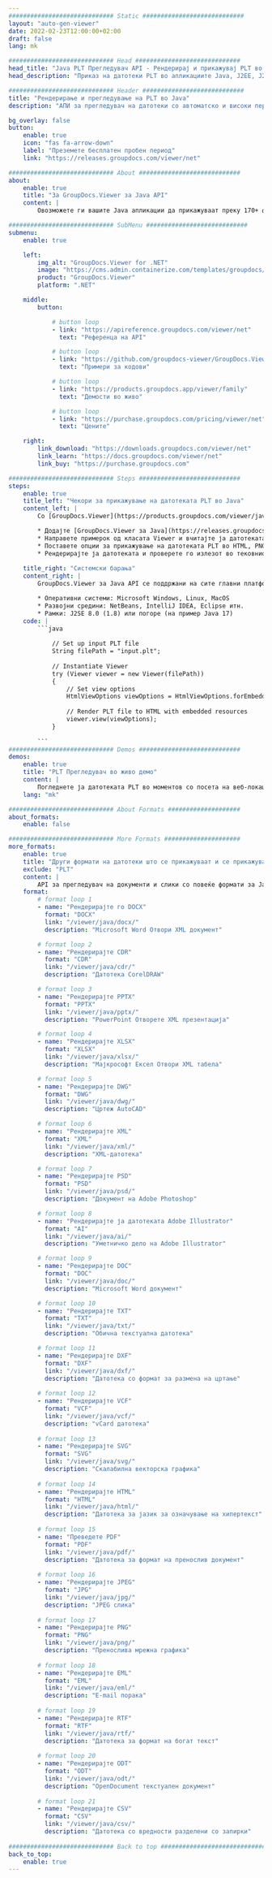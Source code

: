 ```yaml
---
############################# Static ############################
layout: "auto-gen-viewer"
date: 2022-02-23T12:00:00+02:00
draft: false
lang: mk

############################# Head #############################
head_title: "Java PLT Прегледувач API - Рендерирај и прикажувај PLT во Java апликации"
head_description: "Приказ на датотеки PLT во апликациите Java, J2EE, J2SE. Поддржува прегледување на 170+ формати на документи и датотеки со слики во HTML, PDF или режим на слика со напредни функции за управување со опциите за прегледување документи."

############################# Header ############################
title: "Рендерирање и прегледување на PLT во Java" 
description: "АПИ за прегледувач на датотеки со автоматско и високи перформанси PLT за апликации базирани на Java, J2EE и J2SE, што поддржува широк опсег на дополнителни функции за прилагодување на изгледот на форматот на излезниот документ." 

bg_overlay: false
button:
    enable: true
    icon: "fas fa-arrow-down"
    label: "Преземете бесплатен пробен период"
    link: "https://releases.groupdocs.com/viewer/net"

############################# About ############################
about:
    enable: true
    title: "За GroupDocs.Viewer за Java API" 
    content: |
        Овозможете ги вашите Java апликации да прикажуваат преку 170+ формати на датотеки во HTML, PDF или режими на слика користејќи GroupDocs.Viewer за Java API без инсталиран дополнителен софтвер; како што се Microsoft Office, Apache Open Office, Adobe Acrobat Reader итн. Програмерите можат лесно да ги прегледуваат сите популарни слики и типови документи, вклучувајќи Microsoft Office, OpenDocument, HTML, PDF, Archive, Diagrams, Photoshop, AutoCAD и формати на програмски јазици во Java апликациите со брзо и најквалитетно рендерирање.

############################# SubMenu ############################
submenu:
    enable: true

    left:
        img_alt: "GroupDocs.Viewer for .NET"
        image: "https://cms.admin.containerize.com/templates/groupdocs/images/product-logos/90x90-noborder/groupdocs-viewer-net.png"
        product: "GroupDocs.Viewer"
        platform: ".NET"

    middle:
        button:

            # button loop
            - link: "https://apireference.groupdocs.com/viewer/net"
              text: "Референца на API"

            # button loop
            - link: "https://github.com/groupdocs-viewer/GroupDocs.Viewer-for-.NET"
              text: "Примери за кодови"

            # button loop
            - link: "https://products.groupdocs.app/viewer/family"
              text: "Демости во живо"

            # button loop
            - link: "https://purchase.groupdocs.com/pricing/viewer/net"
              text: "Цените"

    right:
        link_download: "https://downloads.groupdocs.com/viewer/net"
        link_learn: "https://docs.groupdocs.com/viewer/net"
        link_buy: "https://purchase.groupdocs.com"

############################# Steps ############################
steps:
    enable: true
    title_left: "Чекори за прикажување на датотеката PLT во Java" 
    content_left: |
        Со [GroupDocs.Viewer](https://products.groupdocs.com/viewer/java/) може да го преведете PLT во HTML, JPEG, PNG или PDF во неколку чекори.

        * Додајте [GroupDocs.Viewer за Java](https://releases.groupdocs.com/viewer/java/) како зависност на вашиот проект. 
        * Направете примерок од класата Viewer и вчитајте ја датотеката PLT со целосна патека. 
        * Поставете опции за прикажување на датотеката PLT во HTML, PNG, JPEG или PDF формат. 
        * Рендерирајте ја датотеката и проверете го излезот во тековниот директориум. 
        
    title_right: "Системски барања" 
    content_right: |
        GroupDocs.Viewer за Java API се поддржани на сите главни платформи и оперативни системи. Пред да го извршите кодот подолу, проверете дали ги имате инсталирано следните предуслови на вашиот систем.

        * Оперативни системи: Microsoft Windows, Linux, MacOS 
        * Развојни средини: NetBeans, IntelliJ IDEA, Eclipse итн. 
        * Рамки: J2SE 8.0 (1.8) или погоре (на пример Java 17) 
    code: |
        ```java
                        
            // Set up input PLT file
            String filePath = "input.plt";
        
            // Instantiate Viewer
            try (Viewer viewer = new Viewer(filePath))
            {
            	// Set view options 
            	HtmlViewOptions viewOptions = HtmlViewOptions.forEmbeddedResources();
                    
            	// Render PLT file to HTML with embedded resources
            	viewer.view(viewOptions);
            }
             
        ```
############################# Demos ############################
demos:
    enable: true
    title: "PLT Прегледувач во живо демо"
    content: |
        Погледнете ја датотеката PLT во моментов со посета на веб-локацијата [GroupDocs.Viewer Online Apps](https://products.groupdocs.app/viewer/plt).
    lang: "mk"

############################# About Formats ####################
about_formats:
    enable: false

############################# More Formats #####################
more_formats:
    enable: true
    title: "Други формати на датотеки што се прикажуваат и се прикажуваат со користење на Java"
    exclude: "PLT"
    content: |
        API за прегледувач на документи и слики со повеќе формати за Java. Погледнете некои од популарните формати на датотеки подолу без никакви надворешни гледачи.
    format: 
        # format loop 1
        - name: "Рендерирајте го DOCX"
          format: "DOCX"
          link: "/viewer/java/docx/"
          description: "Microsoft Word Отвори XML документ" 

        # format loop 2
        - name: "Рендерирајте CDR" 
          format: "CDR"
          link: "/viewer/java/cdr/"
          description: "Датотека CorelDRAW" 

        # format loop 3
        - name: "Рендерирајте PPTX"
          format: "PPTX"
          link: "/viewer/java/pptx/"
          description: "PowerPoint Отворете XML презентација" 

        # format loop 4
        - name: "Рендерирајте XLSX"
          format: "XLSX"
          link: "/viewer/java/xlsx/"
          description: "Мајкрософт Ексел Отвори XML табела" 

        # format loop 5
        - name: "Рендерирајте DWG"
          format: "DWG"
          link: "/viewer/java/dwg/"
          description: "Цртеж AutoCAD"

        # format loop 6
        - name: "Рендерирајте XML"
          format: "XML"
          link: "/viewer/java/xml/"
          description: "XML-датотека"

        # format loop 7
        - name: "Рендерирајте PSD"
          format: "PSD"
          link: "/viewer/java/psd/"
          description: "Документ на Adobe Photoshop"

        # format loop 8
        - name: "Рендерирајте ја датотеката Adobe Illustrator"
          format: "AI"
          link: "/viewer/java/ai/"
          description: "Уметничко дело на Adobe Illustrator"

        # format loop 9
        - name: "Рендерирајте DOC"
          format: "DOC"
          link: "/viewer/java/doc/"
          description: "Microsoft Word документ" 

        # format loop 10
        - name: "Рендерирајте TXT" 
          format: "TXT"
          link: "/viewer/java/txt/"
          description: "Обична текстуална датотека" 

        # format loop 11
        - name: "Рендерирајте DXF" 
          format: "DXF"
          link: "/viewer/java/dxf/"
          description: "Датотека со формат за размена на цртање"  
          
        # format loop 12
        - name: "Рендерирајте VCF"
          format: "VCF"
          link: "/viewer/java/vcf/"
          description: "vCard датотека"  
              
        # format loop 13
        - name: "Рендерирајте SVG"
          format: "SVG"
          link: "/viewer/java/svg/"
          description: "Скалабилна векторска графика" 
          
        # format loop 14
        - name: "Рендерирајте HTML"
          format: "HTML"
          link: "/viewer/java/html/"
          description: "Датотека за јазик за означување на хипертекст" 
          
        # format loop 15
        - name: "Преведете PDF"
          format: "PDF"
          link: "/viewer/java/pdf/"
          description: "Датотека за формат на пренослив документ"
          
        # format loop 16
        - name: "Рендерирајте JPEG"
          format: "JPG"
          link: "/viewer/java/jpg/"
          description: "JPEG слика"
          
        # format loop 17
        - name: "Рендерирајте PNG"
          format: "PNG"
          link: "/viewer/java/png/"
          description: "Пренослива мрежна графика" 
          
        # format loop 18
        - name: "Рендерирајте EML"
          format: "EML"
          link: "/viewer/java/eml/"
          description: "E-mail порака" 
          
        # format loop 19
        - name: "Рендерирајте RTF"
          format: "RTF"
          link: "/viewer/java/rtf/"
          description: "Датотека за формат на богат текст" 
          
        # format loop 20
        - name: "Рендерирајте ODT"
          format: "ODT"
          link: "/viewer/java/odt/"
          description: "OpenDocument текстуален документ" 
          
        # format loop 21
        - name: "Рендерирајте CSV"
          format: "CSV"
          link: "/viewer/java/csv/"
          description: "Датотека со вредности разделени со запирки" 
          
############################# Back to top ###############################
back_to_top:
    enable: true
---
```

